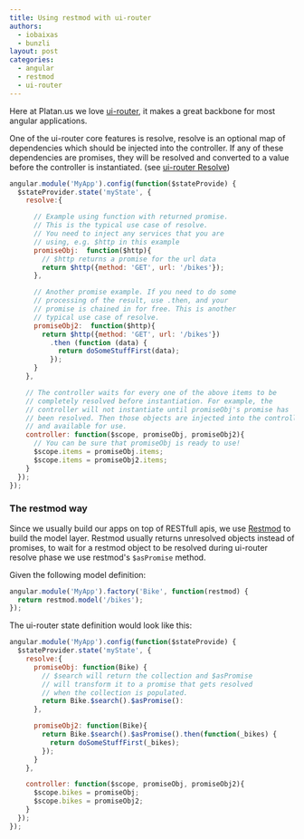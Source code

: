 ```yaml
---
title: Using restmod with ui-router
authors: 
  - iobaixas
  - bunzli
layout: post
categories:
  - angular
  - restmod
  - ui-router
---
```



Here at Platan.us we love [ui-router][1], it makes a great backbone for most angular applications.

One of the ui-router core features is resolve, resolve is an optional map of dependencies which should be injected into the controller. If any of these dependencies are promises, they will be resolved and converted to a value before the controller is instantiated. (see [ui-router Resolve][2])

```javascript
angular.module('MyApp').config(function($stateProvide) {
  $stateProvider.state('myState', {
    resolve:{

      // Example using function with returned promise.
      // This is the typical use case of resolve.
      // You need to inject any services that you are
      // using, e.g. $http in this example
      promiseObj:  function($http){
        // $http returns a promise for the url data
        return $http({method: 'GET', url: '/bikes'});
      },

      // Another promise example. If you need to do some
      // processing of the result, use .then, and your
      // promise is chained in for free. This is another
      // typical use case of resolve.
      promiseObj2:  function($http){
        return $http({method: 'GET', url: '/bikes'})
          .then (function (data) {
            return doSomeStuffFirst(data);
          });
      }
    },

    // The controller waits for every one of the above items to be
    // completely resolved before instantiation. For example, the
    // controller will not instantiate until promiseObj's promise has
    // been resolved. Then those objects are injected into the controller
    // and available for use.
    controller: function($scope, promiseObj, promiseObj2){
      // You can be sure that promiseObj is ready to use!
      $scope.items = promiseObj.items;
      $scope.items = promiseObj2.items;
    }
  });
});
```

### The restmod way

Since we usually build our apps on top of RESTfull apis, we use [Restmod][3] to build the model layer. Restmod usually returns unresolved objects instead of promises, to wait for a restmod object to be resolved during ui-router resolve phase we use restmod's `$asPromise` method.

Given the following model definition:

```javascript
angular.module('MyApp').factory('Bike', function(restmod) {
  return restmod.model('/bikes');
});
```

The ui-router state definition would look like this:

```javascript
angular.module('MyApp').config(function($stateProvide) {
  $stateProvider.state('myState', {
    resolve:{
      promiseObj: function(Bike) {
        // $search will return the collection and $asPromise
        // will transform it to a promise that gets resolved
        // when the collection is populated.
        return Bike.$search().$asPromise():
      },

      promiseObj2: function(Bike){
        return Bike.$search().$asPromise().then(function(_bikes) {
          return doSomeStuffFirst(_bikes);
        });
      }
    },

    controller: function($scope, promiseObj, promiseObj2){
      $scope.bikes = promiseObj;
      $scope.bikes = promiseObj2;
    }
  });
});
```

[1]: https://github.com/angular-ui/ui-router
[2]: https://github.com/angular-ui/ui-router/wiki#resolve
[3]: https://github.com/platanus/angular-restmod
